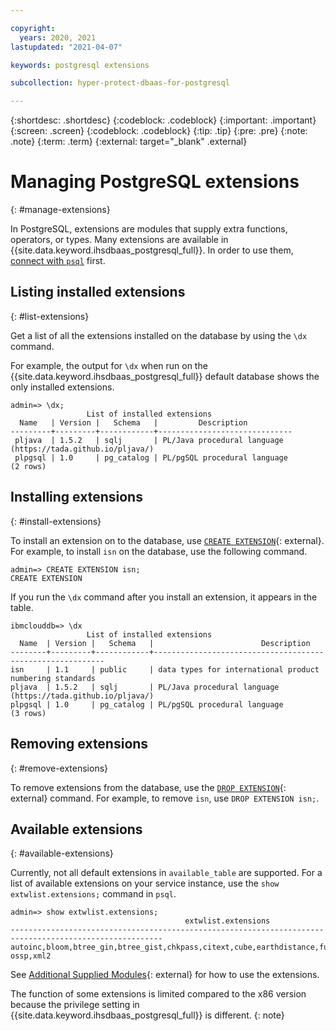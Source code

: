 ```yaml
---

copyright:
  years: 2020, 2021
lastupdated: "2021-04-07"

keywords: postgresql extensions

subcollection: hyper-protect-dbaas-for-postgresql

---
```


{:shortdesc: .shortdesc}
{:codeblock: .codeblock}
{:important: .important}
{:screen: .screen}
{:codeblock: .codeblock}
{:tip: .tip}
{:pre: .pre}
{:note: .note}
{:term: .term}
{:external: target="_blank" .external}

# Managing PostgreSQL extensions
{: #manage-extensions}

In PostgreSQL, extensions are modules that supply extra functions, operators, or types. Many extensions are available in {{site.data.keyword.ihsdbaas_postgresql_full}}. In order to use them, [connect with `psql`](/docs/hyper-protect-dbaas-for-postgresql?topic=hyper-protect-dbaas-for-postgresql-gettingstarted#accessing-database-introduction-connect-psqlshell) first.

## Listing installed extensions
{: #list-extensions}

Get a list of all the extensions installed on the database by using the `\dx` command.

For example, the output for `\dx` when run on the {{site.data.keyword.ihsdbaas_postgresql_full}} default database shows the only installed extensions.

```
admin=> \dx;
                 List of installed extensions
  Name   | Version |   Schema   |         Description
---------+---------+------------+------------------------------
 pljava  | 1.5.2   | sqlj       | PL/Java procedural language (https://tada.github.io/pljava/)
 plpgsql | 1.0     | pg_catalog | PL/pgSQL procedural language
(2 rows)
```

## Installing extensions
{: #install-extensions}

To install an extension on to the database, use [`CREATE EXTENSION`](https://www.postgresql.org/docs/10/sql-createextension.html){: external}. For example, to install `isn` on the database, use the following command.

```
admin=> CREATE EXTENSION isn;
CREATE EXTENSION
```

If you run the `\dx` command after you install an extension, it appears in the table.
```
ibmclouddb=> \dx
                 List of installed extensions
  Name  | Version |   Schema   |                        Description
--------+---------+------------+-----------------------------------------------------------
isn     | 1.1     | public     | data types for international product numbering standards
pljava  | 1.5.2   | sqlj       | PL/Java procedural language (https://tada.github.io/pljava/)
plpgsql | 1.0     | pg_catalog | PL/pgSQL procedural language
(3 rows)
```

## Removing extensions
{: #remove-extensions}

To remove extensions from the database, use the [`DROP EXTENSION`](https://www.postgresql.org/docs/10/sql-dropextension.html){: external} command. For example, to remove `isn`, use `DROP EXTENSION isn;`.

## Available extensions
{: #available-extensions}

Currently, not all default extensions in `available_table` are supported. For a list of available extensions on your service instance, use the `show extwlist.extensions;` command in `psql`.
```
admin=> show extwlist.extensions;
                                       extwlist.extensions
--------------------------------------------------------------------------------------------------------
autoinc,bloom,btree_gin,btree_gist,chkpass,citext,cube,earthdistance,fuzzystrmatch,hstore,insert_username,intagg,intarray,isn,lo,ltree,moddatetime,pg_trgm,pgcrypto,pgrowlocks,refint,seg,sslinfo,tablefunc,tcn,timetravel,tsm_system_rows,tsm_system_time,uuid-ossp,xml2
 ```

See [Additional Supplied Modules](https://www.postgresql.org/docs/10/contrib.html){: external} for how to use the extensions.

The function of some extensions is limited compared to the x86 version because the privilege setting in {{site.data.keyword.ihsdbaas_postgresql_full}} is different.
{: note}
